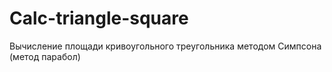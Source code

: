 # Calc-triangle-square
Вычисление площади кривоугольного треугольника методом Симпсона (метод парабол)
